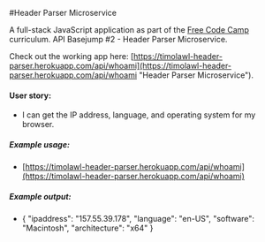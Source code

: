 #Header Parser Microservice

A full-stack JavaScript application as part of the [Free Code Camp](https://freecodecamp.com "Free Code Camp") curriculum. API Basejump #2 - Header Parser Microservice.

Check out the working app here: [https://timolawl-header-parser.herokuapp.com/api/whoami](https://timolawl-header-parser.herokuapp.com/api/whoami "Header Parser Microservice").


#### User story:
* I can get the IP address, language, and operating system for my browser.

##### Example usage:
* [https://timolawl-header-parser.herokuapp.com/api/whoami](https://timolawl-header-parser.herokuapp.com/api/whoami)

##### Example output:
* { "ipaddress": "157.55.39.178", "language": "en-US", "software": "Macintosh", "architecture": "x64" }
